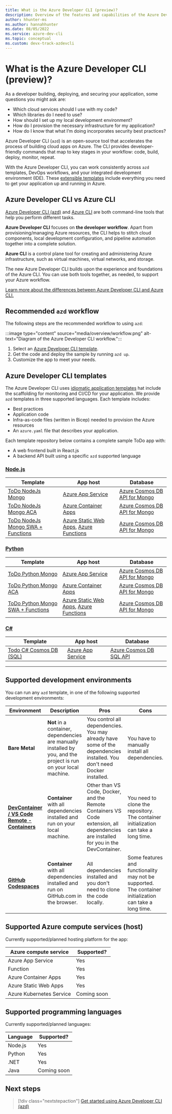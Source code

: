 ```yaml
---
title: What is the Azure Developer CLI (preview)?
description: Overview of the features and capabilities of the Azure Developer CLI that helps developers be more productive when building and deploying apps to Azure.
author: hhunter-ms
ms.author: hannahhunter
ms.date: 08/05/2022
ms.service: azure-dev-cli
ms.topic: conceptual
ms.custom: devx-track-azdevcli
---
```


# What is the Azure Developer CLI (preview)?

As a developer building, deploying, and securing your application, some questions you might ask are:

- Which cloud services should I use with my code?
- Which libraries do I need to use?
- How should I set up my local development environment?
- How do I provision the necessary infrastructure for my application?
- How do I know that what I’m doing incorporates security best practices?

Azure Developer CLI (`azd`) is an open-source tool that accelerates the process of building cloud apps on Azure. The CLI provides developer-friendly commands that map to key stages in your workflow: code, build, deploy, monitor, repeat.

With the Azure Developer CLI, you can work consistently across `azd` templates, DevOps workflows, and your integrated development environment (IDE). These [extensible templates](#azure-developer-cli-templates) include everything you need to get your application up and running in Azure.

## Azure Developer CLI vs Azure CLI

[Azure Developer CLI (azd)](./index.yml) and [Azure CLI](/cli/azure/what-is-azure-cli) are both command-line tools that help you perform different tasks.

**Azure Developer CLI** focuses on **the developer workflow**. Apart from provisioning/managing Azure resources, the CLI helps to stitch cloud components, local development configuration, and pipeline automation together into a complete solution.

**Azure CLI** is a control plane tool for creating and administering Azure infrastructure, such as virtual machines, virtual networks, and storage.

The new Azure Developer CLI builds upon the experience and foundations of the Azure CLI. You can use both tools together, as needed, to support your Azure workflow.

[Learn more about the differences between Azure Developer CLI and Azure CLI.]()

## Recommended `azd` workflow

The following steps are the recommended workflow to using `azd`:

:::image type="content" source="media/overview/workflow.png" alt-text="Diagram of the Azure Developer CLI workflow.":::

1. Select an [Azure Developer CLI template](#azure-developer-cli-templates).
1. Get the code and deploy the sample by running `azd up`.
1. Customize the app to meet your needs.

## Azure Developer CLI templates

The Azure Developer CLI uses [idiomatic application templates](./azd-templates.md) hat include the scaffolding for monitoring and CI/CD for your application. We provide `azd` templates in three supported languages. Each template includes:

- Best practices
- Application code
- Infra-as-code files (written in Bicep) needed to provision the Azure resources
- An `azure.yaml` file that describes your application.

Each template repository below contains a complete sample ToDo app with:

- A web frontend built in React.js
- A backend API built using a specific `azd` supported language

### [Node.js](#tab/nodejs)

| Template | App host | Database |
| -------- | -------- | -------- |
| [ToDo NodeJs Mongo](https://github.com/azure-samples/todo-nodejs-mongo) | [Azure App Service](/azure/app-service/) | [Azure Cosmos DB API for Mongo](/azure/cosmos-db/mongodb/mongodb-introduction) |  
| [ToDo NodeJs Mongo ACA](https://github.com/azure-samples/todo-nodejs-mongo-aca) | [Azure Container Apps](/azure/container-apps/overview) | [Azure Cosmos DB API for Mongo](/azure/cosmos-db/mongodb/mongodb-introduction) |
| [ToDo NodeJs Mongo SWA + Functions](https://github.com/azure-samples/todo-nodejs-mongo-swa-func) | [Azure Static Web Apps](/azure/static-web-apps/), [Azure Functions](/azure/azure-functions/) | [Azure Cosmos DB API for Mongo](/azure/cosmos-db/mongodb/mongodb-introduction) |

### [Python](#tab/python)

| Template | App host  | Database |
| -------- | --------- | -------- |
| [ToDo Python Mongo](https://github.com/azure-samples/todo-python-mongo) | [Azure App Service](/azure/app-service/) | [Azure Cosmos DB API for Mongo](/azure/cosmos-db/mongodb/mongodb-introduction)  |  
| [ToDo Python Mongo ACA](https://github.com/azure-samples/todo-python-mongo-aca) | [Azure Container Apps](/azure/container-apps/overview) |  [Azure Cosmos DB API for Mongo](/azure/cosmos-db/mongodb/mongodb-introduction) |  
| [ToDo Python Mongo SWA + Functions](https://github.com/azure-samples/todo-python-mongo-swa-func) | [Azure Static Web Apps](/azure/static-web-apps/), [Azure Functions](/azure/azure-functions/) |  [Azure Cosmos DB API for Mongo](/azure/cosmos-db/mongodb/mongodb-introduction)|

### [C#](#tab/csharp)

| Template | App host  | Database |
| -------- | --------- | -------- |
| [Todo C# Cosmos DB (SQL)](https://github.com/Azure-Samples/todo-csharp-cosmos-sql) | [Azure App Service](/azure/app-service/) | [Azure Cosmos DB SQL API](/learn/modules/intro-to-azure-cosmos-db-core-api/) |

---

## Supported development environments

You can run any `azd` template, in one of the following supported development environments:

|Environment|Description|Pros|Cons|Supported?|
|---|---|---|---|---|
|**Bare Metal**|**Not** in a container, dependencies are manually installed by you, and the project is run on your local machine.|You control all dependencies. You may already have some of the dependencies installed. You don't need Docker installed.|You have to manually install all dependencies.| Yes |
|**[DevContainer / VS Code Remote - Containers](https://code.visualstudio.com/docs/remote/containers)**|**Container** with all dependencies installed and run on your local machine.|Other than VS Code, Docker, and the Remote Containers VS Code extension, all dependencies are installed for you in the DevContainer.| You need to clone the repository. The container initialization can take a long time.| Yes |
|**[GitHub Codespaces](https://github.com/features/codespaces)** |**Container** with all dependencies installed and run on GitHub.com in the browser.|All dependencies installed and you don't need to clone the code locally.| Some features and functionality may not be supported. The container initialization can take a long time.| Coming soon |

## Supported Azure compute services (host)

Currently supported/planned hosting platform for the app:

| Azure compute service    | Supported?     |
| ------------------------ | -------------- |
| Azure App Service        | Yes            |
| Function                 | Yes            |
| Azure Container Apps     | Yes            |
| Azure Static Web Apps    | Yes            |
| Azure Kubernetes Service | Coming soon    |

## Supported programming languages

Currently supported/planned languages:

| Language | Supported?  |
| -------- | ----------- |
| Node.js  | Yes         |
| Python   | Yes         |
| .NET     | Yes         |
| Java     | Coming soon |

## Next steps

> [!div class="nextstepaction"] 
> [Get started using Azure Developer CLI (azd)](get-started.md)